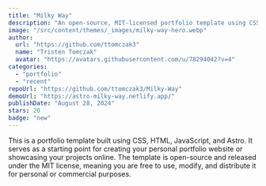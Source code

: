 ```yaml
---
title: "Milky Way"
description: "An open-source, MIT-licensed portfolio template using CSS, HTML, and JavaScript to create personalized portfolio websites."
image: "/src/content/themes/_images/milky-way-hero.webp"
author:
  url: "https://github.com/ttomczak3"
  name: "Tristen Tomczak"
  avatar: "https://avatars.githubusercontent.com/u/78294042?v=4"
categories:
  - "portfolio"
  - "recent"
repoUrl: "https://github.com/ttomczak3/Milky-Way"
demoUrl: "https://astro-milky-way.netlify.app/"
publishDate: "August 28, 2024"
stars: 20
badge: "new"
---
```


<p>
  This is a portfolio template built using CSS, HTML, JavaScript, and Astro. It serves as a starting
  point for creating your personal portfolio website or showcasing your projects online. The
  template is open-source and released under the MIT license, meaning you are free to use, modify,
  and distribute it for personal or commercial purposes.
</p>
